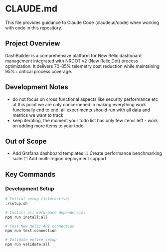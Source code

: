 # CLAUDE.md

This file provides guidance to Claude Code (claude.ai/code) when working with code in this repository.

## Project Overview

DashBuilder is a comprehensive platform for New Relic dashboard management integrated with NRDOT v2 (New Relic Dot) process optimization. It delivers 70-85% telemetry cost reduction while maintaining 95%+ critical process coverage.

## Development Notes
- do not focus on cross functional aspects like security performance etc at this point we are only concernened in making everything work funcionally end to end. all experiments should run with all data and metrics we want to track
- keep iterating, the moment your todo list has only few items left - work on adding more items to your todo 

## Out of Scope
- Add Grafana dashboard templates
    ☐ Create performance benchmarking suite
    ☐ Add multi-region deployment support

## Key Commands

### Development Setup
```bash
# Initial setup (interactive)
./setup.sh

# Install all workspace dependencies
npm run install:all

# Test New Relic API connection
npm run test:connection

# Validate entire setup
npm run validate:all
```